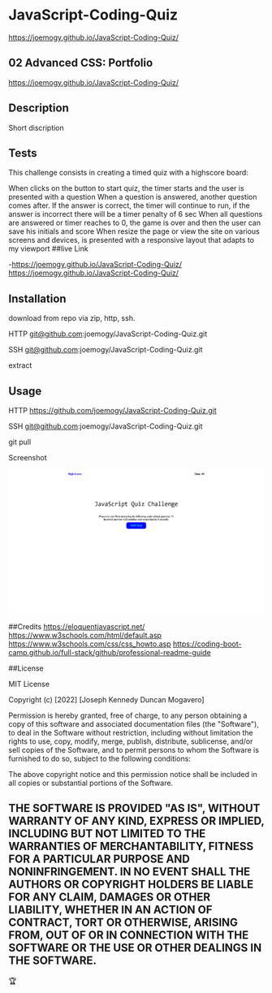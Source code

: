 # JavaScript-Coding-Quiz
https://joemogy.github.io/JavaScript-Coding-Quiz/
## 02 Advanced CSS: Portfolio
https://joemogy.github.io/JavaScript-Coding-Quiz/
## Description
Short discription

## Tests

This challenge consists in creating a timed quiz with a highscore board:

When clicks on the button to start quiz, the timer starts and the user is presented with a question
When a question is answered, another question comes after.
If the answer is correct, the timer will continue to run, if the answer is incorrect there will be a timer penalty of 6 sec
When all questions are answered or timer reaches to 0, the game is over and then the user can save his initials and score
When resize the page or view the site on various screens and devices, is presented with a responsive layout that adapts to my viewport
##live Link


-https://joemogy.github.io/JavaScript-Coding-Quiz/
https://joemogy.github.io/JavaScript-Coding-Quiz/
  
## Installation

download from repo via zip, http, ssh.

HTTP
git@github.com:joemogy/JavaScript-Coding-Quiz.git

SSH
git@github.com:joemogy/JavaScript-Coding-Quiz.git

extract 


## Usage

HTTP
https://github.com/joemogy/JavaScript-Coding-Quiz.git

SSH
git@github.com:joemogy/JavaScript-Coding-Quiz.git

git pull


Screenshot

![Screenshot](./assets/img/JavaScript-Coding-Quiz-Screenshot.png)

##Credits
  https://eloquentjavascript.net/
  https://www.w3schools.com/html/default.asp
  https://www.w3schools.com/css/css_howto.asp
  https://coding-boot-camp.github.io/full-stack/github/professional-readme-guide

##License

MIT License

Copyright (c) [2022] [Joseph Kennedy Duncan Mogavero]

Permission is hereby granted, free of charge, to any person obtaining a copy
of this software and associated documentation files (the "Software"), to deal
in the Software without restriction, including without limitation the rights
to use, copy, modify, merge, publish, distribute, sublicense, and/or sell
copies of the Software, and to permit persons to whom the Software is
furnished to do so, subject to the following conditions:

The above copyright notice and this permission notice shall be included in all
copies or substantial portions of the Software.

THE SOFTWARE IS PROVIDED "AS IS", WITHOUT WARRANTY OF ANY KIND, EXPRESS OR
IMPLIED, INCLUDING BUT NOT LIMITED TO THE WARRANTIES OF MERCHANTABILITY,
FITNESS FOR A PARTICULAR PURPOSE AND NONINFRINGEMENT. IN NO EVENT SHALL THE
AUTHORS OR COPYRIGHT HOLDERS BE LIABLE FOR ANY CLAIM, DAMAGES OR OTHER
LIABILITY, WHETHER IN AN ACTION OF CONTRACT, TORT OR OTHERWISE, ARISING FROM,
OUT OF OR IN CONNECTION WITH THE SOFTWARE OR THE USE OR OTHER DEALINGS IN THE
SOFTWARE.
---

🏆

